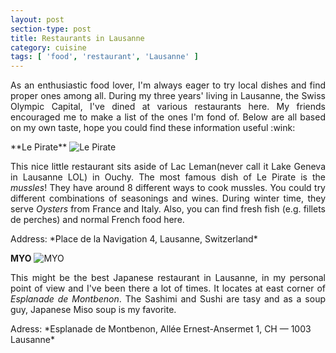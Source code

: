 ```yaml
---
layout: post
section-type: post
title: Restaurants in Lausanne
category: cuisine
tags: [ 'food', 'restaurant', 'Lausanne' ]
---
```


<p align="justify">
As an enthusiastic food lover, I'm always eager to try local dishes and find proper ones among all. During my three years' living in Lausanne, the Swiss Olympic Capital, I've dined at various restaurants here. My friends encouraged me to make a list of the ones I'm fond of. Below are all based on my own taste, hope you could find these information useful :wink:
</p>
**Le Pirate**
<img src="../../../../img/le_pirate.png" alt="Le Pirate" />

<p align="justify">
This nice little restaurant sits aside of Lac Leman(never call it Lake Geneva in Lausanne LOL) in Ouchy. The most famous dish of Le Pirate is the <I>mussles</I>! They have around 8 different ways to cook mussles. You could try different combinations of seasonings and wines. During winter time, they serve <I>Oysters</I> from France and Italy. Also, you can find fresh fish (e.g. fillets de perches) and normal French food here.
</p>
Address: *Place de la Navigation 4, Lausanne, Switzerland*

**MYO**
<img src="../../../../img/myo.jpg" alt="MYO" />
<p align="justify">
This might be the best Japanese restaurant in Lausanne, in my personal point of view and I've been there a lot of times. It locates at east corner of <I>Esplanade de Montbenon</I>. The Sashimi and Sushi are tasy and as a soup guy, Japanese Miso soup is my favorite.
</p>
Adress: *Esplanade de Montbenon, Allée Ernest-Ansermet 1, CH — 1003 Lausanne*
